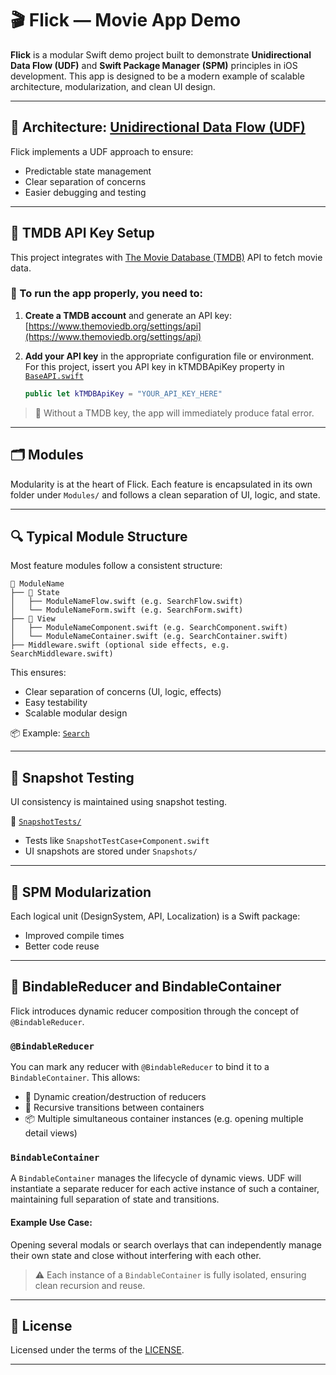 # 🎬 Flick — Movie App Demo

**Flick** is a modular Swift demo project built to demonstrate **Unidirectional Data Flow (UDF)** and **Swift Package Manager (SPM)** principles in iOS development. This app is designed to be a modern example of scalable architecture, modularization, and clean UI design.

---

## 🧠 Architecture: [Unidirectional Data Flow (UDF)](https://github.com/Maks-Jago/SwiftUI-UDF)

Flick implements a UDF approach to ensure:
- Predictable state management
- Clear separation of concerns
- Easier debugging and testing

---

## 🔑 TMDB API Key Setup

This project integrates with [The Movie Database (TMDB)](https://www.themoviedb.org/) API to fetch movie data.

### 🔧 To run the app properly, you need to:

1. **Create a TMDB account** and generate an API key:  
   [https://www.themoviedb.org/settings/api](https://www.themoviedb.org/settings/api)

2. **Add your API key** in the appropriate configuration file or environment.  
   For this project, issert you API key in kTMDBApiKey property in [`BaseAPI.swift`](./API/Sources/API/BaseAPI.swift)

   ```swift
   public let kTMDBApiKey = "YOUR_API_KEY_HERE"
   ```

> 🛑 Without a TMDB key, the app will immediately produce fatal error.

---

## 🗂️ Modules

Modularity is at the heart of Flick. Each feature is encapsulated in its own folder under `Modules/` and follows a clean separation of UI, logic, and state.

---

## 🔍 Typical Module Structure

Most feature modules follow a consistent structure:

```
📁 ModuleName
├── 📁 State
│   ├── ModuleNameFlow.swift (e.g. SearchFlow.swift)
│   └── ModuleNameForm.swift (e.g. SearchForm.swift)
├── 📁 View
│   ├── ModuleNameComponent.swift (e.g. SearchComponent.swift)
│   └── ModuleNameContainer.swift (e.g. SearchContainer.swift)
├── Middleware.swift (optional side effects, e.g. SearchMiddleware.swift)
```

This ensures:
- Clear separation of concerns (UI, logic, effects)
- Easy testability
- Scalable modular design

📦 Example: [`Search`](./Flick/Code/Modules/Search)

---

## 🧪 Snapshot Testing

UI consistency is maintained using snapshot testing.

📁 [`SnapshotTests/`](./SnapshotTests)  
- Tests like `SnapshotTestCase+Component.swift`  
- UI snapshots are stored under `Snapshots/`

---

## 🔩 SPM Modularization

Each logical unit (DesignSystem, API, Localization) is a Swift package:
- Improved compile times
- Better code reuse

---

## 🔗 BindableReducer and BindableContainer

Flick introduces dynamic reducer composition through the concept of `@BindableReducer`.

### `@BindableReducer`

You can mark any reducer with `@BindableReducer` to bind it to a `BindableContainer`. This allows:

- 🔁 Dynamic creation/destruction of reducers
- 🔀 Recursive transitions between containers
- 📦 Multiple simultaneous container instances (e.g. opening multiple detail views)

### `BindableContainer`

A `BindableContainer` manages the lifecycle of dynamic views. UDF will instantiate a separate reducer for each active instance of such a container, maintaining full separation of state and transitions.

#### Example Use Case:
Opening several modals or search overlays that can independently manage their own state and close without interfering with each other.

> ⚠️ Each instance of a `BindableContainer` is fully isolated, ensuring clean recursion and reuse.

---

## 📄 License

Licensed under the terms of the [LICENSE](./LICENSE).

---

